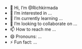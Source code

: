 - 👋 Hi, I’m @Richkirmada
- 👀 I’m interested in ...
- 🌱 I’m currently learning ...
- 💞️ I’m looking to collaborate on ...
- 📫 How to reach me ...
- 😄 Pronouns: ...
- ⚡ Fun fact: ...

<!---
Richkirmada/Richkirmada is a ✨ special ✨ repository because its `README.md` (this file) appears on your GitHub profile.
You can click the Preview link to take a look at your changes.
--->
